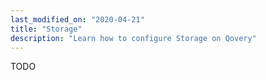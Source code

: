 ```yaml
---
last_modified_on: "2020-04-21"
title: "Storage"
description: "Learn how to configure Storage on Qovery"
---
```

TODO



